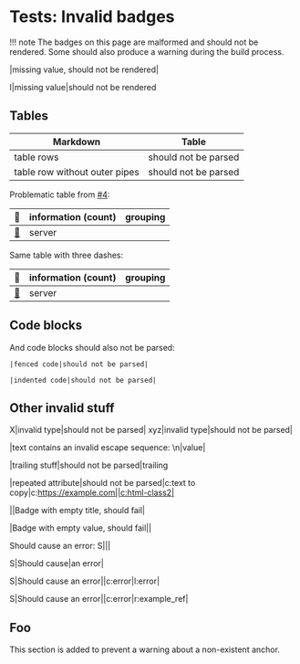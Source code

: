 # Tests: Invalid badges

!!! note
    The badges on this page are malformed and should not be rendered.
    Some should also produce a warning during the build process.

|missing value, should not be rendered|

I|missing value|should not be rendered

## Tables

|Markdown|Table|
|---|---|
|table rows|should not be parsed|
table row without outer pipes|should not be parsed

Problematic table from [#4](https://github.com/six-two/mkdocs-badges/issues/4):

| 🔗 | information (count) | grouping |
| - | ------------------- | :------: |
| [🔗](#foo) | server |

Same table with three dashes:

| 🔗 | information (count) | grouping |
| --- | ------------------- | :------: |
| [🔗](#foo) | server |


## Code blocks

And code blocks should also not be parsed:

```
|fenced code|should not be parsed|
```

    |indented code|should not be parsed|

## Other invalid stuff

X|invalid type|should not be parsed|
xyz|invalid type|should not be parsed|

|text contains an invalid escape sequence: \n|value|

|trailing stuff|should not be parsed|trailing

|repeated attribute|should not be parsed|c:text to copy|c:https://example.com||c:html-class2|

||Badge with empty title, should fail|

|Badge with empty value, should fail||

Should cause an error:
S|||

S|Should cause|an error|

S|Should cause an error||c:error|l:error|

S|Should cause an error||c:error|r:example_ref|

## Foo

This section is added to prevent a warning about a non-existent anchor. 
